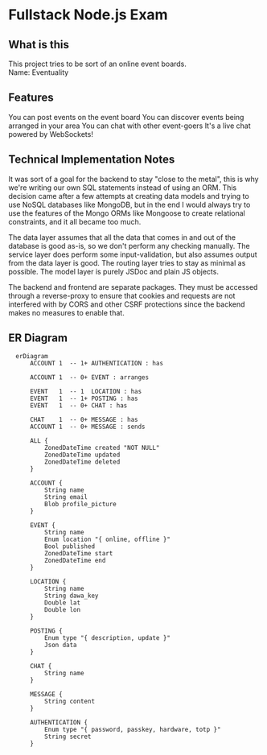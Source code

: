 # Fullstack Node.js Exam


## What is this
This project tries to be sort of an online event boards.  
Name: Eventuality


## Features
You can post events on the event board
You can discover events being arranged in your area
You can chat with other event-goers
It's a live chat powered by WebSockets!

## Technical Implementation Notes
It was sort of a goal for the backend to stay "close to the metal", this is why we're writing our own SQL
statements instead of using an ORM. This decision came after a few attempts at creating data models and
trying to use NoSQL databases like MongoDB, but in the end I would always try to use the features of the Mongo
ORMs like Mongoose to create relational constraints, and it all became too much.

The data layer assumes that all the data that comes in and out of the database is good as-is, so we don't
perform any checking manually. The service layer does perform some input-validation, but also assumes output
from the data layer is good. The routing layer tries to stay as minimal as possible. The model layer is purely
JSDoc and plain JS objects.

The backend and frontend are separate packages. They must be accessed through a reverse-proxy to ensure that cookies
and requests are not interfered with by CORS and other CSRF protections since the backend makes no measures to enable
that.


## ER Diagram
```mermaid
  erDiagram
      ACCOUNT 1  -- 1+ AUTHENTICATION : has
      
      ACCOUNT 1  -- 0+ EVENT : arranges
      
      EVENT   1  -- 1  LOCATION : has
      EVENT   1  -- 1+ POSTING : has
      EVENT   1  -- 0+ CHAT : has
      
      CHAT    1  -- 0+ MESSAGE : has
      ACCOUNT 1  -- 0+ MESSAGE : sends
      
      ALL {
          ZonedDateTime created "NOT NULL"
          ZonedDateTime updated
          ZonedDateTime deleted
      }
      
      ACCOUNT {
          String name
          String email
          Blob profile_picture
      }
      
      EVENT {
          String name
          Enum location "{ online, offline }"
          Bool published
          ZonedDateTime start
          ZonedDateTime end
      }
      
      LOCATION {
          String name
          String dawa_key
          Double lat
          Double lon
      }
      
      POSTING {
          Enum type "{ description, update }"
          Json data
      }
      
      CHAT {
          String name
      }
      
      MESSAGE {
          String content
      }
      
      AUTHENTICATION {
          Enum type "{ password, passkey, hardware, totp }"
          String secret
      }
      
      
```